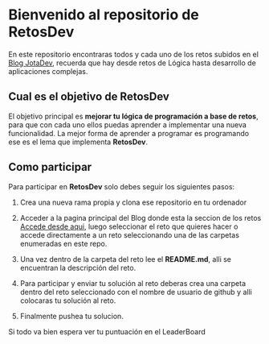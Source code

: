 # Bienvenido al repositorio de RetosDev

En este repositorio encontraras todos y cada uno de los retos subidos en el [Blog JotaDev](https://jotadev0.vercel.app), recuerda que hay desde retos de Lógica hasta desarrollo de aplicaciones complejas.

## Cual es el objetivo de RetosDev

El objetivo principal es **mejorar tu lógica de programación a base de retos**, para que con cada uno ellos puedas aprender a implementar una nueva funcionalidad. La mejor forma de aprender a programar es programando ese es el lema que implementa **RetosDev**.

## Como participar

Para participar en **RetosDev** solo debes seguir los siguientes pasos:

1. Crea una nueva rama propia y clona ese repositorio en tu ordenador

2. Acceder a la pagina principal del Blog donde esta la seccion de los retos [Accede desde aqui](https://jotadev0.vercel.app/challenges), luego seleccionar el reto que quieres hacer o accede directamente a un reto seleccionando una de las carpetas enumeradas en este repo.

3. Una vez dentro de la carpeta del reto lee el **README.md**, alli se encuentran la descripción del reto.

4. Para participar y enviar tu solución al reto deberas crea una carpeta dentro del reto seleccionado con el nombre de usuario de github y alli colocaras tu solución al reto.

5. Finalmente pushea tu solucion.

Si todo va bien espera ver tu puntuación en el LeaderBoard